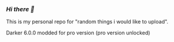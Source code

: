 ### **_Hi there 👋_**

This is my personal repo for "random things i would like to upload".

Darker 6.0.0 modded for pro version
(pro version unlocked)



<!--
**abdullah-al-jaber/abdullah-al-jaber** is a ✨ _special_ ✨ repository because its `README.md` (this file) appears on your GitHub profile.

Here are some ideas to get you started:

- 🔭 I’m currently working on ...
- 🌱 I’m currently learning ...
- 👯 I’m looking to collaborate on ...
- 🤔 I’m looking for help with ...
- 💬 Ask me about ...
- 📫 How to reach me: ...
- 😄 Pronouns: ...
- ⚡ Fun fact: ...
-->
